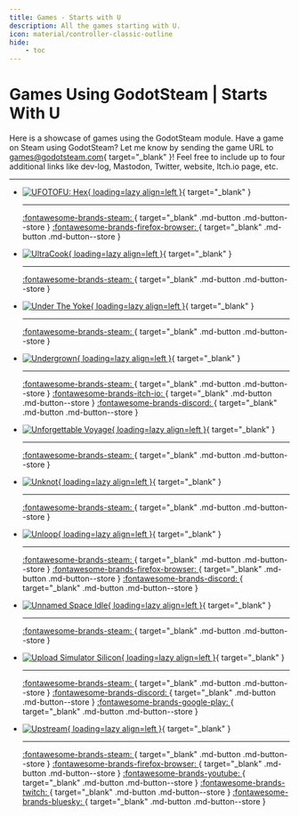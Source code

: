 ```yaml
---
title: Games - Starts with U
description: All the games starting with U.
icon: material/controller-classic-outline
hide:
    - toc
---
```


# Games Using GodotSteam | Starts With U

Here is a showcase of games using the GodotSteam module. Have a game on Steam using GodotSteam? Let me know by sending the game URL to [games@godotsteam.com](mailto:games@godotsteam.com){ target="\_blank" }!  Feel free to include up to four additional links like dev-log, Mastodon, Twitter, website, Itch.io page, etc.

---

<div id="games" class="grid cards" markdown>

- [![UFOTOFU: Hex](https://steamcdn-a.akamaihd.net/steam/apps/1797140/header.jpg){ loading=lazy align=left }](https://store.steampowered.com/app/1797140/UFOTOFU_HEX/){ target="\_blank" }

	---

	[ :fontawesome-brands-steam: ](https://store.steampowered.com/app/1797140/UFOTOFU_HEX/){ target="\_blank" .md-button .md-button--store }
	[ :fontawesome-brands-firefox-browser: ](https://inflo.games/projects/ufotofuhex/){ target="\_blank" .md-button .md-button--store }

- [![UltraCook](https://steamcdn-a.akamaihd.net/steam/apps/2870610/header.jpg){ loading=lazy align=left }](https://store.steampowered.com/app/2870610/UltraCook/){ target="\_blank" }

	---

	[ :fontawesome-brands-steam: ](https://store.steampowered.com/app/2870610/UltraCook/){ target="\_blank" .md-button .md-button--store }

- [![Under The Yoke](https://steamcdn-a.akamaihd.net/steam/apps/2592060/header.jpg){ loading=lazy align=left }](https://store.steampowered.com/app/2592060/Under_The_Yoke/){ target="\_blank" }

	---

	[ :fontawesome-brands-steam: ](https://store.steampowered.com/app/2592060/Under_The_Yoke/){ target="\_blank" .md-button .md-button--store }

- [![Undergrown](https://steamcdn-a.akamaihd.net/steam/apps/2300950/header.jpg){ loading=lazy align=left }](https://store.steampowered.com/app/2300950/Undergrown/){ target="\_blank" }

	---

	[ :fontawesome-brands-steam: ](https://store.steampowered.com/app/2300950/Undergrown/){ target="\_blank" .md-button .md-button--store }
	[ :fontawesome-brands-itch-io: ](https://fakeflxp.itch.io/undergrown){ target="\_blank" .md-button .md-button--store }
	[ :fontawesome-brands-discord: ](https://discord.gg/8SEaRrccUp){ target="\_blank" .md-button .md-button--store }

- [![Unforgettable Voyage](https://steamcdn-a.akamaihd.net/steam/apps/2149560/header.jpg){ loading=lazy align=left }](https://store.steampowered.com/app/2149560/Unforgettable_Voyage/){ target="\_blank" }

	---

	[ :fontawesome-brands-steam: ](https://store.steampowered.com/app/2149560/Unforgettable_Voyage/){ target="\_blank" .md-button .md-button--store }

- [![Unknot](https://steamcdn-a.akamaihd.net/steam/apps/3544020/header.jpg){ loading=lazy align=left }](https://store.steampowered.com/app/3544020/Unknot/){ target="\_blank" }

	---

	[ :fontawesome-brands-steam: ](https://store.steampowered.com/app/3544020/Unknot/){ target="\_blank" .md-button .md-button--store }

- [![Unloop](https://steamcdn-a.akamaihd.net/steam/apps/2328140/header.jpg){ loading=lazy align=left }](https://store.steampowered.com/app/2328140/Unloop/){ target="\_blank" }

	---

	[ :fontawesome-brands-steam: ](https://store.steampowered.com/app/2328140/Unloop/){ target="\_blank" .md-button .md-button--store }
	[ :fontawesome-brands-firefox-browser: ](https://www.threetrees.eu/){ target="\_blank" .md-button .md-button--store }
	[ :fontawesome-brands-discord: ](https://discord.gg/SracgkuFkV){ target="\_blank" .md-button .md-button--store }

- [![Unnamed Space Idle](https://steamcdn-a.akamaihd.net/steam/apps/2471100/header.jpg){ loading=lazy align=left }](https://store.steampowered.com/app/2471100/Unnamed_Space_Idle/){ target="\_blank" }

	---

	[ :fontawesome-brands-steam: ](https://store.steampowered.com/app/2471100/Unnamed_Space_Idle/){ target="\_blank" .md-button .md-button--store }

- [![Upload Simulator Silicon](https://steamcdn-a.akamaihd.net/steam/apps/2542800/header.jpg){ loading=lazy align=left }](https://store.steampowered.com/app/2542800/Upload_Simulator_Silicon/){ target="\_blank" }

	---

	[ :fontawesome-brands-steam: ](https://store.steampowered.com/app/2542800/Upload_Simulator_Silicon/){ target="\_blank" .md-button .md-button--store }
	[ :fontawesome-brands-discord: ](https://discord.gg/enigmadev){ target="\_blank" .md-button .md-button--store }
	[ :fontawesome-brands-google-play: ](https://play.google.com/store/apps/details?id=com.enigmadev.uploadsimulator2){ target="\_blank" .md-button .md-button--store }

- [![Upstream](https://steamcdn-a.akamaihd.net/steam/apps/3245890/header.jpg){ loading=lazy align=left }](https://store.steampowered.com/app/3245890/Upstream/){ target="\_blank" }

	---

	[ :fontawesome-brands-steam: ](https://store.steampowered.com/app/3245890/Upstream/){ target="\_blank" .md-button .md-button--store }
	[ :fontawesome-brands-firefox-browser: ](https://gllamagames.com/){ target="\_blank" .md-button .md-button--store }
	[ :fontawesome-brands-youtube: ](https://www.youtube.com/@GllamaGames){ target="\_blank" .md-button .md-button--store }
	[ :fontawesome-brands-twitch: ](https://www.twitch.tv/gllamagames){ target="\_blank" .md-button .md-button--store }
	[ :fontawesome-brands-bluesky: ](https://bsky.app/profile/gllama.games){ target="\_blank" .md-button .md-button--store }

</div>